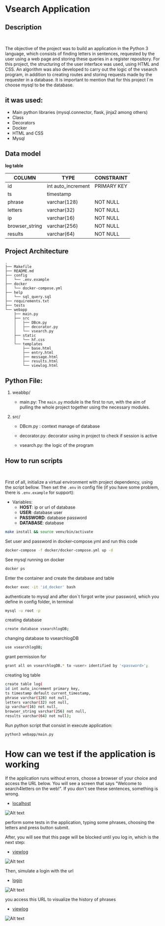 # Vsearch Application

## Description
<br>

The objective of the project was to build an application in the Python 3 language, which consists of finding letters in sentences, requested by the user using a web page and storing these queries in a register repository.
For this project, the structuring of the user interface was used, using HTML and CSS.
An algorithm was also developed to carry out the logic of the vsearch program, in addition to creating routes and storing requests made by the requester in a database.
It is important to mention that for this project I`m choose mysql to be the database.

## it was used:

- Main python libraries (mysql.connector, flask, jinja2 among others)
- Class
- Decorators
- Docker
- HTML and CSS
- Mysql

## Data model

**log table**

| COLUMN  		| TYPE  	| CONSTRAINT  	|
|	---			|	---		|	---			|	
| id |  int auto_increment  	|   PRIMARY KEY	| 
|ts		|  timestamp	|   	| 
|phrase		|  varchar(128)		|   NOT NULL	| 
|letters			|  varchar(32) 	|   	 NOT NULL		| 
|ip		|  varchar(16)	|  NOT NULL  			| 
|browser_string		|  varchar(256)	|  NOT NULL  			| 
|results		|  varchar(64)		|  NOT NULL  			| 


## Project Architecture
```
.
├── Makefile
├── README.md
├── config
│   └── .env.example
├── docker
│   └── docker-compose.yml
├── help
│   └── sql_query.sql
├── requirements.txt
├── tests
└── webapp
    ├── main.py
    ├── src
    │   ├── DBcm.py
    │   ├── decorator.py
    │   └── vsearch.py
    ├── static
    │   └── hf.css
    └── templates
        ├── base.html
        ├── entry.html
        ├── message.html
        ├── results.html
        └── viewlog.html
```

## Python File:

1. weabbp/
	- main.py: The `main.py` module is the first to run, with the aim of pulling the whole project together using the necessary modules.

2. src/ 
	- DBcm.py : context manage of database 

	- decorator.py: decorator using in project to check if session is active

	- vsearch.py: the logic of the program

## How to run scripts
<br>

First of all, initialize a virtual environment with project dependency, using the script bellow.
Then set the `.env` in config file (if you have some problem, there is `.env.example` for support):


- Variables:
    - **HOST**: ip or url of database 
    - **USER**:      database user
    - **PASSWORD**:  database password  
    - **DATABASE**:  database

``` bash
make install && source venv/bin/activate
```

Set user and password in docker-compose.yml and run this code
``` bash
docker-compose -f docker/docker-compose.yml up -d 
```

See mysql running on docker
``` bash
docker ps
```

Enter the container and create the database and table
``` bash
docker exec -it 'id_docker' bash
```

authenticate to mysql and after don`t forgot write your password, which you define in config folder, in terminal
``` bash
mysql -u root -p 
```
creating database
``` bash
create database vsearchlogDB;
```

changing database to vsearchlogDB
```bash
use vsearchlogDB;
```

grant permission for <user>
``` bash 
grant all on vsearchlogDB.* to <user> identified by '<password>';
```

creating log table
```bash
create table log(
id int auto_increment primary key,
ts timestamp default current_timestamp,
phrase varchar(128) not null,
letters varchar(32) not null,
ip varchar(16) not null,
browser_string varchar(256) not null,
results varchar(64) not null);
```

Run python script that consist in execute application:
``` bash
python3 webapp/main.py
```


# How can we test if the application is working

If the application runs without errors, choose a browser of your choice and access the URL below.
You will see a screen that says "Welcome to search4letters on the web!". 
If you don't see these sentences, something is wrong.

- [localhost](http://127.0.0.1:5000/)

![Alt text](https://file%2B.vscode-resource.vscode-cdn.net/Users/renatomeira/project/personal/vsearch-application/assets/entry.png?version%3D1670540578295)

perform some tests in the application, typing some phrases, choosing the letters and press button submit.

After, you will see that this page will be blocked until you log in, which is the next step:
- [viewlog](http://127.0.0.1:5000/viewlog)

![Alt text](https://file%2B.vscode-resource.vscode-cdn.net/Users/renatomeira/project/personal/vsearch-application/assets/necessary_login.png?version%3D1670539819776)

Then, simulate a login with the url
- [login](http://127.0.0.1:5000/login)

![Alt text](https://file%2B.vscode-resource.vscode-cdn.net/Users/renatomeira/project/personal/vsearch-application/assets/login.png?version%3D1670539905453)

you access this URL to visualize the history of phrases
- [viewlog](http://127.0.0.1:5000/viewlog)

![Alt text](https://file%2B.vscode-resource.vscode-cdn.net/Users/renatomeira/project/personal/vsearch-application/assets/viewlog.png?version%3D1670538979414)